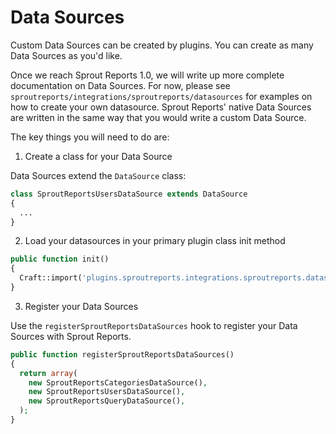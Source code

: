 # Data Sources

Custom Data Sources can be created by plugins. You can create as many Data Sources as you'd like.

Once we reach Sprout Reports 1.0, we will write up more complete documentation on Data Sources.  For now, please see `sproutreports/integrations/sproutreports/datasources` for examples on how to create your own datasource. Sprout Reports' native Data Sources are written in the same way that you would write a custom Data Source.

The key things you will need to do are:

1) Create a class for your Data Source

Data Sources extend the `DataSource` class:

``` php
class SproutReportsUsersDataSource extends DataSource
{
  ...
}
```

2) Load your datasources in your primary plugin class init method

``` php
public function init()
{
  Craft::import('plugins.sproutreports.integrations.sproutreports.datasources.*');
}
```

3) Register your Data Sources

Use the `registerSproutReportsDataSources` hook to register your Data Sources with Sprout Reports.

``` php
public function registerSproutReportsDataSources()
{
  return array(
    new SproutReportsCategoriesDataSource(),
    new SproutReportsUsersDataSource(),
    new SproutReportsQueryDataSource(),
  );
}
```